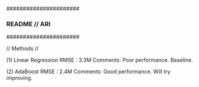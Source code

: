 ######################
### README // ARI  ###
######################


// Methods //


(1) Linear Regression
	RMSE : 3.3M
	Comments: Poor performance. Baseline.


(2) AdaBoost
	RMSE : 2.4M
	Comments: Good performance. Will try improving.
